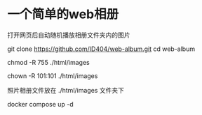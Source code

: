 # 一个简单的web相册

打开网页后自动随机播放相册文件夹内的图片

git clone https://github.com/ID404/web-album.git
cd web-album

chmod -R 755 ./html/images

chown -R 101:101 ./html/images


照片相册文件放在 ./html/images 文件夹下

docker compose up -d

